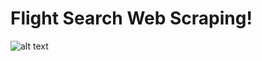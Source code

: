 # Flight Search Web Scraping!

![alt text](http://cybernetsolutions.net/images/underconstruction.jpg)
